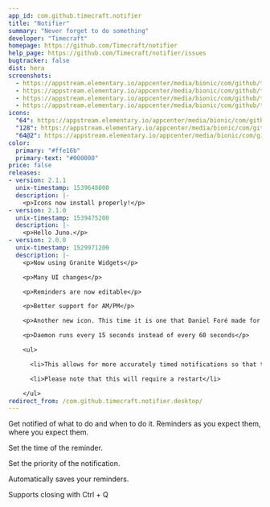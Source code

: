 ```yaml
---
app_id: com.github.timecraft.notifier
title: "Notifier"
summary: "Never forget to do something"
developer: "Timecraft"
homepage: https://github.com/Timecraft/notifier
help_page: https://github.com/Timecraft/notifier/issues
bugtracker: false
dist: hera
screenshots:
  - https://appstream.elementary.io/appcenter/media/bionic/com/github/timecraft.notifier/88FEDC5E593DB35E2115AA89ADD4F3E4/screenshots/image-1_orig.png
  - https://appstream.elementary.io/appcenter/media/bionic/com/github/timecraft.notifier/88FEDC5E593DB35E2115AA89ADD4F3E4/screenshots/image-2_orig.png
  - https://appstream.elementary.io/appcenter/media/bionic/com/github/timecraft.notifier/88FEDC5E593DB35E2115AA89ADD4F3E4/screenshots/image-3_orig.png
  - https://appstream.elementary.io/appcenter/media/bionic/com/github/timecraft.notifier/88FEDC5E593DB35E2115AA89ADD4F3E4/screenshots/image-4_orig.png
icons:
  "64": https://appstream.elementary.io/appcenter/media/bionic/com/github/timecraft.notifier/88FEDC5E593DB35E2115AA89ADD4F3E4/icons/64x64/com.github.timecraft.notifier_com.github.timecraft.notifier.png
  "128": https://appstream.elementary.io/appcenter/media/bionic/com/github/timecraft.notifier/88FEDC5E593DB35E2115AA89ADD4F3E4/icons/128x128/com.github.timecraft.notifier_com.github.timecraft.notifier.png
  "64@2": https://appstream.elementary.io/appcenter/media/bionic/com/github/timecraft.notifier/88FEDC5E593DB35E2115AA89ADD4F3E4/icons/64x64@2/com.github.timecraft.notifier_com.github.timecraft.notifier.png
color:
  primary: "#ffe16b"
  primary-text: "#000000"
price: false
releases:
- version: 2.1.1
  unix-timestamp: 1539648000
  description: |-
    <p>Icons now install properly!</p>
- version: 2.1.0
  unix-timestamp: 1539475200
  description: |-
    <p>Hello Juno.</p>
- version: 2.0.0
  unix-timestamp: 1529971200
  description: |-
    <p>Now using Granite Widgets</p>

    <p>Many UI changes</p>

    <p>Reminders are now editable</p>

    <p>Better support for AM/PM</p>

    <p>Another new icon. This time it is one that Daniel Foré made for the app</p>

    <p>Daemon runs every 15 seconds instead of every 60 seconds</p>

    <ul>

      <li>This allows for more accurately timed notifications so that they are not late</li>

      <li>Please note that this will require a restart</li>

    </ul>
redirect_from: /com.github.timecraft.notifier.desktop/
---
```


<p>Get notified of what to do and when to do it. Reminders as you expect them, where you expect them.</p>
<p>Set the time of the reminder.</p>
<p>Set the priority of the notification.</p>
<p>Automatically saves your reminders.</p>
<p>Supports closing with Ctrl + Q</p>